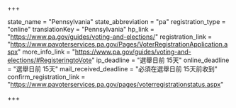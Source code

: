+++

state_name = "Pennsylvania"
state_abbreviation = "pa"
registration_type = "online"
translationKey = "Pennsylvania"
hp_link = "https://www.pa.gov/guides/voting-and-elections/"
registration_link = "https://www.pavoterservices.pa.gov/Pages/VoterRegistrationApplication.aspx"
more_info_link = "https://www.pa.gov/guides/voting-and-elections/#RegisteringtoVote"
ip_deadline = "選舉日前 15天"
online_deadline = "選舉日前 15天"
mail_received_deadline = "必須在選舉日前 15天前收到"
confirm_registration_link = "https://www.pavoterservices.pa.gov/pages/voterregistrationstatus.aspx"

+++